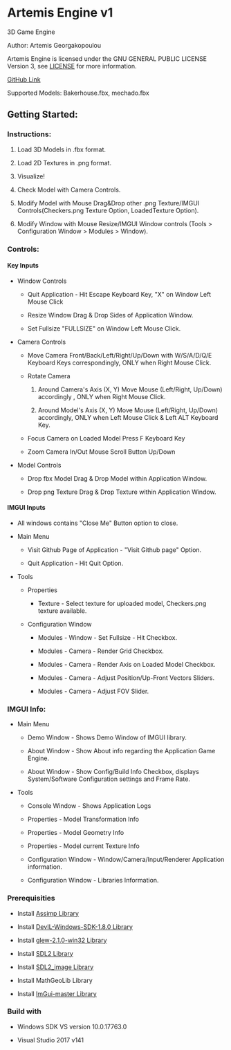 # Artemis Engine v1

3D Game Engine

Author: Artemis Georgakopoulou

Artemis Engine is licensed under the GNU GENERAL PUBLIC LICENSE Version 3, see [LICENSE](https://github.com/Misarte/Engine-Master/blob/IMGUI/LICENSE) for more information.

[GitHub Link](https://github.com/Misarte/Engine-Master.git)

Supported Models: Bakerhouse.fbx, mechado.fbx

## Getting Started:

### Instructions:

1. Load 3D Models in .fbx format.

2. Load 2D Textures in .png format.

3. Visualize!

4. Check Model with Camera Controls.

5. Modify Model with Mouse Drag&Drop other .png Texture/IMGUI Controls(Checkers.png Texture Option, LoadedTexture Option).

6. Modify Window with Mouse Resize/IMGUI Window controls (Tools > Configuration Window > Modules > Window).

### Controls:

#### Key Inputs

  - Window Controls

    - Quit Application - Hit Escape Keyboard Key, "X" on Window Left Mouse Click

    - Resize Window Drag & Drop Sides of Application Window.
    - Set Fullsize "FULLSIZE" on Window Left Mouse Click.

- Camera Controls 
    - Move Camera Front/Back/Left/Right/Up/Down with W/S/A/D/Q/E Keyboard Keys correspondingly, ONLY when Right Mouse Click.

    - Rotate Camera 
      1. Around Camera's Axis (X, Y) Move Mouse (Left/Right, Up/Down) accordingly , ONLY when Right Mouse Click.

      2. Around Model's Axis (X, Y) Move Mouse (Left/Right, Up/Down) accordingly, ONLY when Left Mouse Click & Left ALT Keyboard Key.
 
   - Focus Camera on Loaded Model Press F Keyboard Key 

   - Zoom Camera In/Out Mouse Scroll Button Up/Down

- Model Controls
   - Drop fbx Model Drag & Drop Model within Application Window.

   - Drop png Texture Drag & Drop Texture within Application Window.

#### IMGUI Inputs
- All windows contains "Close Me" Button option to close.
 
- Main Menu

   - Visit Github Page of Application - "Visit Github page" Option.

   - Quit Application - Hit Quit Option.

- Tools

   - Properties 

     - Texture - Select texture for uploaded model, Checkers.png texture available.

   - Configuration Window

     - Modules - Window - Set Fullsize - Hit Checkbox.

     - Modules - Camera - Render Grid Checkbox. 

     - Modules - Camera - Render Axis on Loaded Model Checkbox.

     - Modules - Camera - Adjust Position/Up-Front Vectors Sliders.

     - Modules - Camera - Adjust FOV Slider.

### IMGUI Info:

- Main Menu

   - Demo Window - Shows Demo Window of IMGUI library.

   - About Window - Show About info regarding the Application Game Engine.

   - About Window - Show Config/Build Info Checkbox, displays System/Software Configuration settings and Frame Rate.

- Tools

   - Console Window - Shows Application Logs

   - Properties - Model Transformation Info

   - Properties - Model Geometry Info

   - Properties - Model current Texture Info
   
   - Configuration Window - Window/Camera/Input/Renderer Application information.

   - Configuration Window - Libraries Information.


### Prerequisities

- Install [Assimp Library](https://github.com/assimp/assimp/releases/tag/v3.3.1/)

- Install [DevIL-Windows-SDK-1.8.0 Library](http://openil.sourceforge.net/download.php)

- Install [glew-2.1.0-win32 Library](http://glew.sourceforge.net/)

- Install [SDL2 Library](https://www.libsdl.org/download-2.0.php)

- Install [SDL2_image Library](https://www.libsdl.org/projects/SDL_image/)

- Install MathGeoLib Library

- Install [ImGui-master Library](https://github.com/ocornut/imgui)

### Build with

- Windows SDK VS version 10.0.17763.0

- Visual Studio 2017 v141
